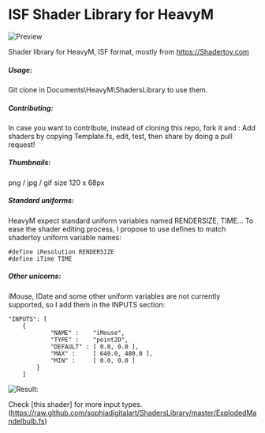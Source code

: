 # ISF Shader Library for HeavyM

![Preview](https://raw.github.com/sophiadigitalart/ShadersLibrary/master/HeavyMshadertoy.jpg)

Shader library for HeavyM, ISF format, mostly from https://Shadertoy.com

##### Usage:
Git clone in Documents\HeavyM\ShadersLibrary to use them.

##### Contributing:
In case you want to contribute, instead of cloning this repo, fork it and :
Add shaders by copying Template.fs, edit, test, then share by doing a pull request!

##### Thumbnails:
png / jpg / gif size 120 x 68px

##### Standard uniforms:
HeavyM expect standard uniform variables named RENDERSIZE, TIME...
To ease the shader editing process, I propose to use defines to match shadertoy uniform variable names:
```
#define iResolution RENDERSIZE
#define iTime TIME 
```

##### Other unicorns:
iMouse, IDate and some other uniform variables are not currently supported, so I add them in the INPUTS section:
```
"INPUTS": [
    {
			"NAME" :	"iMouse",
			"TYPE" :	"point2D",
			"DEFAULT" :	[ 0.0, 0.0 ],
			"MAX" : 	[ 640.0, 480.0 ],
			"MIN" :  	[ 0.0, 0.0 ]
		}
    ]    
```

![Result:](https://raw.github.com/sophiadigitalart/ShadersLibrary/master/iMouse.gif)

Check [this shader] for more input types. (https://raw.github.com/sophiadigitalart/ShadersLibrary/master/ExplodedMandelbulb.fs)

